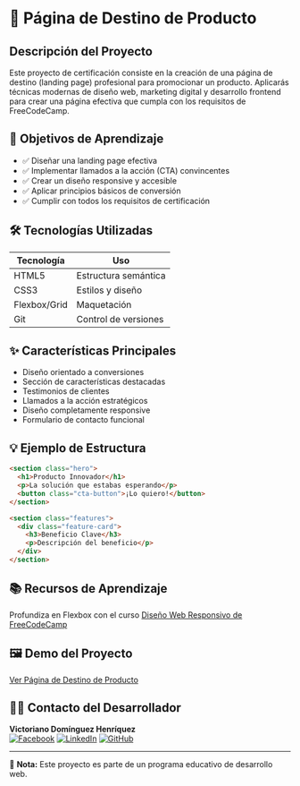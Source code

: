 # 🚀 Página de Destino de Producto

## Descripción del Proyecto
Este proyecto de certificación consiste en la creación de una página de destino (landing page) profesional para promocionar un producto. Aplicarás técnicas modernas de diseño web, marketing digital y desarrollo frontend para crear una página efectiva que cumpla con los requisitos de FreeCodeCamp.

## 🎯 Objetivos de Aprendizaje
- ✅ Diseñar una landing page efectiva
- ✅ Implementar llamados a la acción (CTA) convincentes
- ✅ Crear un diseño responsive y accesible
- ✅ Aplicar principios básicos de conversión
- ✅ Cumplir con todos los requisitos de certificación

## 🛠 Tecnologías Utilizadas
| Tecnología | Uso |
|------------|-----|
| HTML5 | Estructura semántica |
| CSS3 | Estilos y diseño |
| Flexbox/Grid | Maquetación |
| Git | Control de versiones |

## ✨ Características Principales
- Diseño orientado a conversiones
- Sección de características destacadas
- Testimonios de clientes
- Llamados a la acción estratégicos
- Diseño completamente responsive
- Formulario de contacto funcional

## 💡 Ejemplo de Estructura
```html
<section class="hero">
  <h1>Producto Innovador</h1>
  <p>La solución que estabas esperando</p>
  <button class="cta-button">¡Lo quiero!</button>
</section>

<section class="features">
  <div class="feature-card">
    <h3>Beneficio Clave</h3>
    <p>Descripción del beneficio</p>
  </div>
</section>
```
## 📚 Recursos de Aprendizaje
Profundiza en Flexbox con el curso [Diseño Web Responsivo de FreeCodeCamp](https://www.freecodecamp.org/learn/2022/responsive-web-design/)

## 🖼️ Demo del Proyecto
[Ver Página de Destino de Producto](https://informaticaempresarial-tic-docente.github.io/GaleriaFlexboxCSS/)

## 👨‍💻 Contacto del Desarrollador
**Victoriano Domínguez Henríquez**  
[![Facebook](https://img.shields.io/badge/Facebook-1877F2?style=for-the-badge&logo=facebook&logoColor=white)](https://web.facebook.com/profile.php?id=61573209977446&locale=es_LA) [![LinkedIn](https://img.shields.io/badge/LinkedIn-0077B5?style=for-the-badge&logo=linkedin&logoColor=white)](https://www.linkedin.com/in/victoriano-dominguez-henr%C3%ADquez-614785144) [![GitHub](https://img.shields.io/badge/GitHub-181717?style=for-the-badge&logo=github&logoColor=white)](https://github.com/InformaticaEmpresarial-Tic-Docente/InformaticaEmpresarial-Tic-Docente)


---

📄 **Nota:** Este proyecto es parte de un programa educativo de desarrollo web.


